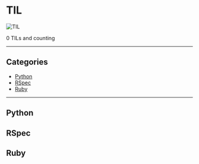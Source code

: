 # TIL

![TIL](https://images.squarespace-cdn.com/content/5005d21ac4aa55eb76ab5f3b/1392063391038-911PJD537TM02WJYQYUO/5thingsBARsmaller.png?format=750w&content-type=image%2Fpng)

0 TILs and counting

---

## Categories

* [Python](#python)
* [RSpec](#rspec)
* [Ruby](#ruby)

---

## Python

## RSpec

## Ruby
